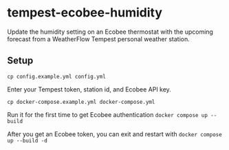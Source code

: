 # tempest-ecobee-humidity
Update the humidity setting on an Ecobee thermostat with the upcoming forecast from a WeatherFlow Tempest personal weather station.

## Setup

`cp config.example.yml config.yml`

Enter your Tempest token, station id, and Ecobee API key.

`cp docker-compose.example.yml docker-compose.yml`

Run it for the first time to get Ecobee authentication
`docker compose up --build`

After you get an Ecobee token, you can exit and restart with
`docker compose up --build -d`